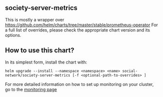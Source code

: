 society-server-metrics
-------------------

 This is mostly a wrapper over https://github.com/helm/charts/tree/master/stable/prometheus-operator
For a full list of overrides, please check the appropriate chart version and its options.

 How to use this chart?
----------------------

 In its simplest form, install the chart with:
```
helm upgrade --install --namespace <namespace> <name> social-network/society-server-metrics [-f <optional-path-to-overrides> ]
```

For more detailed information on how to set up monitoring on your cluster, go to the [monitoring page](../docs/monitoring.md)
